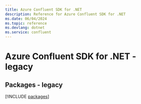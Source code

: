 ```yaml
---
title: Azure Confluent SDK for .NET
description: Reference for Azure Confluent SDK for .NET
ms.date: 06/04/2024
ms.topic: reference
ms.devlang: dotnet
ms.service: confluent
---
```

# Azure Confluent SDK for .NET - legacy
## Packages - legacy
[!INCLUDE [packages](confluent-index.md)]